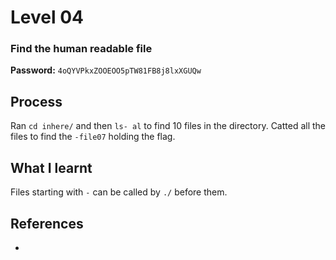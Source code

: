 # Level 04

### Find the human readable file

**Password:** `4oQYVPkxZOOEOO5pTW81FB8j8lxXGUQw`

## Process
Ran `cd inhere/` and then `ls- al` to find 10 files in the directory. Catted all the files to find the `-file07` holding the flag.

## What I learnt
Files starting with `-` can be called by `./` before them.

## References
-